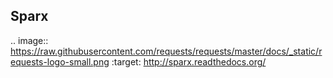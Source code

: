 ## Sparx

.. image:: https://raw.githubusercontent.com/requests/requests/master/docs/_static/requests-logo-small.png
    :target: http://sparx.readthedocs.org/